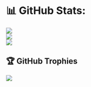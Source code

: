 
# 📊 GitHub Stats:
![](https://github-readme-stats.vercel.app/api?username=okituibrian&theme=tokyonight&hide_border=false&include_all_commits=false&count_private=false)<br/>
![](https://github-readme-streak-stats.herokuapp.com/?user=okituibrian&theme=dark&hide_border=false&&v=1)<br/>
![](https://github-readme-stats.vercel.app/api/top-langs/?username=okituibrian&theme=dark&hide_border=false&include_all_commits=false&count_private=false&layout=compact)

## 🏆 GitHub Trophies
![](https://github-profile-trophy.vercel.app/?username=okituibrian&theme=radical&no-frame=false&no-bg=true&margin-w=4)
